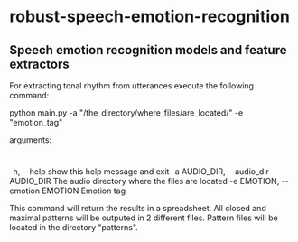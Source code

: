 # robust-speech-emotion-recognition
## Speech emotion recognition models and feature extractors

For extracting tonal rhythm from utterances execute the following command:

python main.py -a "/the_directory/where_files/are_located/" -e "emotion_tag"

arguments:
#
  -h, --help            show this help message and exit
  -a AUDIO_DIR, --audio_dir AUDIO_DIR
                        The audio directory where the files are located
  -e EMOTION, --emotion EMOTION
                        Emotion tag



This command will return the results in a spreadsheet. All closed and maximal patterns will be outputed in 2 different files. Pattern files will be located in the directory "patterns".
